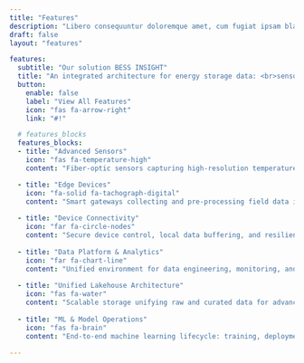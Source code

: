```yaml
---
title: "Features"
description: "Libero consequuntur doloremque amet, cum fugiat ipsam blanditiis corrupti praesentium quis."
draft: false
layout: "features"

features:
  subtitle: "Our solution BESS INSIGHT"
  title: "An integrated architecture for energy storage data: <br>sensors, edge devices, analytics and ML"
  button:
    enable: false
    label: "View All Features"
    icon: "fas fa-arrow-right"
    link: "#!"

  # features_blocks
  features_blocks:
  - title: "Advanced Sensors"
    icon: "fas fa-temperature-high"
    content: "Fiber-optic sensors capturing high-resolution temperature and strain data"

  - title: "Edge Devices"
    icon: "fa-solid fa-tachograph-digital"
    content: "Smart gateways collecting and pre-processing field data in real time"
    
  - title: "Device Connectivity"
    icon: "far fa-circle-nodes"
    content: "Secure device control, local data buffering, and resilient connectivity"
    
  - title: "Data Platform & Analytics"
    icon: "far fa-chart-line"
    content: "Unified environment for data engineering, monitoring, and analytics service"
    
  - title: "Unified Lakehouse Architecture"
    icon: "fas fa-water"
    content: "Scalable storage unifying raw and curated data for advanced processing"
    
  - title: "ML & Model Operations"
    icon: "fas fa-brain"
    content: "End-to-end machine learning lifecycle: training, deployment, and monitoring"
    
---
```


